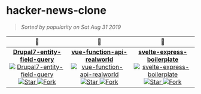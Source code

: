 <!-- 
      NOTE: This file is autogenerated!!!
            Please do not directly edit this file.
            Instead, please edit: README.template.md
-->
# hacker-news-clone

<!--
  Ranking:
     1: Drupal7-entity-field-query
     2: vue-function-api-realworld
     3: svelte-express-boilerplate
-->
> _Sorted by popularity on Sat Aug 31 2019_

| 🥇 | 🥈 | 🥉 |
| :---:         |     :---:      |          :---: |
| [**Drupal7-entity-field-query**<br/> ![Drupal7-entity-field-query](https://raw.githubusercontent.com/gothinkster/angular2-realworld-example-app/master/logo.png) ![Star](https://img.shields.io/github/stars/dj0nny/Drupal7-entity-field-query.svg?style=social&label=Star) ![Fork](https://img.shields.io/github/forks/dj0nny/Drupal7-entity-field-query.svg?style=social&label=Fork)](https://github.com/dj0nny/Drupal7-entity-field-query)| [**vue-function-api-realworld**<br/> ![vue-function-api-realworld](https://raw.githubusercontent.com/gothinkster/react-redux-realworld-example-app/master/project-logo.png) ![Star](https://img.shields.io/github/stars/dj0nny/vue-function-api-realworld.svg?style=social&label=Star) ![Fork](https://img.shields.io/github/forks/dj0nny/vue-function-api-realworld.svg?style=social&label=Fork)](https://github.com/dj0nny/vue-function-api-realworld)| [**svelte-express-boilerplate**<br/> ![svelte-express-boilerplate](https://cloud.githubusercontent.com/assets/556934/25448178/3e7dc5c0-2a7d-11e7-8069-06da5169dae6.png) ![Star](https://img.shields.io/github/stars/dj0nny/svelte-express-boilerplate.svg?style=social&label=Star) ![Fork](https://img.shields.io/github/forks/dj0nny/svelte-express-boilerplate.svg?style=social&label=Fork)](https://github.com/dj0nny/svelte-express-boilerplate)
